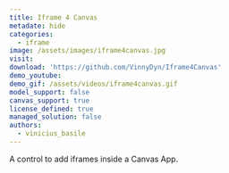 ```yaml
---
title: Iframe 4 Canvas
metadate: hide
categories:
  - iframe
image: /assets/images/iframe4canvas.jpg
visit: 
download: 'https://github.com/VinnyDyn/Iframe4Canvas'
demo_youtube:
demo_gif: /assets/videos/iframe4canvas.gif
model_support: false
canvas_support: true
license_defined: true
managed_solution: false
authors:
  - vinicius_basile
---
```


A control to add iframes inside a Canvas App.
